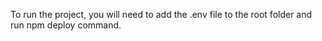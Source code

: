 To run the project, you will need to add the .env file to the root folder and run npm deploy command.
